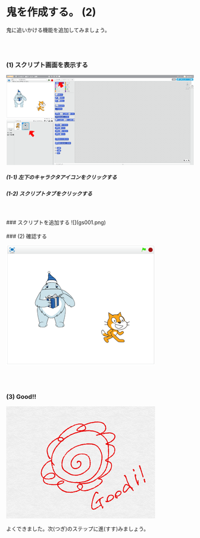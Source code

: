 # 鬼を作成する。 (2)


鬼に追いかける機能を追加してみましょう。


<br>
<br>

### (1) スクリプト画面を表示する

![](h001.png)

##### (1-1) 左下のキャラクタアイコンをクリックする
##### (1-2) スクリプトタブをクリックする


<br>
<br>
### スクリプトを追加する
![](gs001.png)

<br>
<br>
### (2) 確認する

![](con01.png)


<br>
<br>

### (3) Good!!

![](../good.png)

よくできました。次(つぎ)のステップに進(すす)みましょう。

<br>
<br>